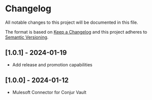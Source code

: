 # Changelog
All notable changes to this project will be documented in this file.

The format is based on [Keep a Changelog](http://keepachangelog.com/en/1.0.0/)
and this project adheres to [Semantic Versioning](http://semver.org/spec/v2.0.0.html).

## [1.0.1] - 2024-01-19
- Add release and promotion capabilities

## [1.0.0] - 2024-01-12

- Mulesoft Connector for Conjur Vault
